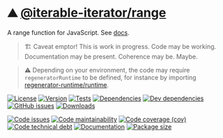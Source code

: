 :mountain: [@iterable-iterator/range](https://iterable-iterator.github.io/range)
==

A range function for JavaScript.
See [docs](https://iterable-iterator.github.io/range/index.html).

> :building_construction: Caveat emptor! This is work in progress. Code may be
> working. Documentation may be present. Coherence may be. Maybe.

> :warning: Depending on your environment, the code may require
> `regeneratorRuntime` to be defined, for instance by importing
> [regenerator-runtime/runtime](https://www.npmjs.com/package/regenerator-runtime).

[![License](https://img.shields.io/github/license/iterable-iterator/range.svg)](https://raw.githubusercontent.com/iterable-iterator/range/main/LICENSE)
[![Version](https://img.shields.io/npm/v/@iterable-iterator/range.svg)](https://www.npmjs.org/package/@iterable-iterator/range)
[![Tests](https://img.shields.io/github/workflow/status/iterable-iterator/range/ci:test?event=push&label=tests)](https://github.com/iterable-iterator/range/actions/workflows/ci:test.yml?query=branch:main)
[![Dependencies](https://img.shields.io/david/iterable-iterator/range.svg)](https://david-dm.org/iterable-iterator/range)
[![Dev dependencies](https://img.shields.io/david/dev/iterable-iterator/range.svg)](https://david-dm.org/iterable-iterator/range?type=dev)
[![GitHub issues](https://img.shields.io/github/issues/iterable-iterator/range.svg)](https://github.com/iterable-iterator/range/issues)
[![Downloads](https://img.shields.io/npm/dm/@iterable-iterator/range.svg)](https://www.npmjs.org/package/@iterable-iterator/range)

[![Code issues](https://img.shields.io/codeclimate/issues/iterable-iterator/range.svg)](https://codeclimate.com/github/iterable-iterator/range/issues)
[![Code maintainability](https://img.shields.io/codeclimate/maintainability/iterable-iterator/range.svg)](https://codeclimate.com/github/iterable-iterator/range/trends/churn)
[![Code coverage (cov)](https://img.shields.io/codecov/c/gh/iterable-iterator/range/main.svg)](https://codecov.io/gh/iterable-iterator/range)
[![Code technical debt](https://img.shields.io/codeclimate/tech-debt/iterable-iterator/range.svg)](https://codeclimate.com/github/iterable-iterator/range/trends/technical_debt)
[![Documentation](https://iterable-iterator.github.io/range/badge.svg)](https://iterable-iterator.github.io/range/source.html)
[![Package size](https://img.shields.io/bundlephobia/minzip/@iterable-iterator/range)](https://bundlephobia.com/result?p=@iterable-iterator/range)
